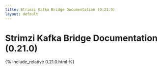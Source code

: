 ```yaml
---
title: Strimzi Kafka Bridge Documentation (0.21.0)
layout: default
---
```


<h1 >Strimzi Kafka Bridge Documentation (0.21.0)</h1>

{% include_relative 0.21.0.html %}
